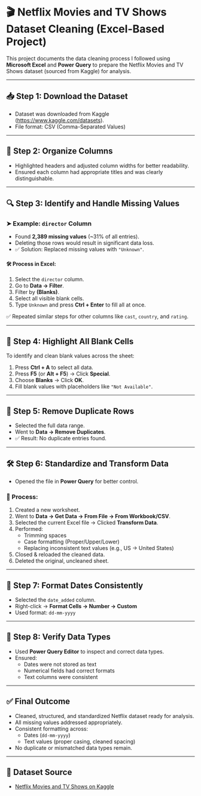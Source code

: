 # 🎬 Netflix Movies and TV Shows Dataset Cleaning (Excel-Based Project)

This project documents the data cleaning process I followed using **Microsoft Excel** and **Power Query** to prepare the Netflix Movies and TV Shows dataset (sourced from Kaggle) for analysis.

---

## 📥 Step 1: Download the Dataset
- Dataset was downloaded from Kaggle (https://www.kaggle.com/datasets).
- File format: CSV (Comma-Separated Values)

---

## 🧾 Step 2: Organize Columns
- Highlighted headers and adjusted column widths for better readability.
- Ensured each column had appropriate titles and was clearly distinguishable.

---

## 🔍 Step 3: Identify and Handle Missing Values

### ➤ Example: `director` Column
- Found **2,389 missing values** (~31% of all entries).
- Deleting those rows would result in significant data loss.
- ✅ Solution: Replaced missing values with `"Unknown"`.

#### 🛠️ Process in Excel:
1. Select the `director` column.
2. Go to **Data → Filter**.
3. Filter by **(Blanks)**.
4. Select all visible blank cells.
5. Type `Unknown` and press **Ctrl + Enter** to fill all at once.

✅ Repeated similar steps for other columns like `cast`, `country`, and `rating`.

---

## 🧼 Step 4: Highlight All Blank Cells
To identify and clean blank values across the sheet:

1. Press **Ctrl + A** to select all data.
2. Press **F5** (or **Alt + F5**) → Click **Special**.
3. Choose **Blanks** → Click **OK**.
4. Fill blank values with placeholders like `"Not Available"`.

---

## 🔁 Step 5: Remove Duplicate Rows
- Selected the full data range.
- Went to **Data → Remove Duplicates**.
- ✅ Result: No duplicate entries found.

---

## 🛠️ Step 6: Standardize and Transform Data
- Opened the file in **Power Query** for better control.

### 🔧 Process:
1. Created a new worksheet.
2. Went to **Data → Get Data → From File → From Workbook/CSV**.
3. Selected the current Excel file → Clicked **Transform Data**.
4. Performed:
   - Trimming spaces
   - Case formatting (Proper/Upper/Lower)
   - Replacing inconsistent text values (e.g., US → United States)
5. Closed & reloaded the cleaned data.
6. Deleted the original, uncleaned sheet.

---

## 📅 Step 7: Format Dates Consistently
- Selected the `date_added` column.
- Right-click → **Format Cells → Number → Custom**
- Used format: `dd-mm-yyyy`

---

## 🧪 Step 8: Verify Data Types
- Used **Power Query Editor** to inspect and correct data types.
- Ensured:
  - Dates were not stored as text
  - Numerical fields had correct formats
  - Text columns were consistent

---

## ✅ Final Outcome
- Cleaned, structured, and standardized Netflix dataset ready for analysis.
- All missing values addressed appropriately.
- Consistent formatting across:
  - Dates (`dd-mm-yyyy`)
  - Text values (proper casing, cleaned spacing)
- No duplicate or mismatched data types remain.

---

## 📎 Dataset Source
- [Netflix Movies and TV Shows on Kaggle](https://www.kaggle.com/datasets/shivamb/netflix-shows)
